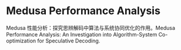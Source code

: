 # Medusa Performance Analysis
Medusa 性能分析：探究思辨解码中算法与系统协同优化的作用。Medusa Performance Analysis: An Investigation into Algorithm-System Co-optimization for Speculative Decoding.
